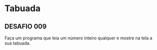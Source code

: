 # Tabuada 



## DESAFIO 009 

Faça um programa que leia um número inteiro qualquer e mostre na tela a sua tabuada.


